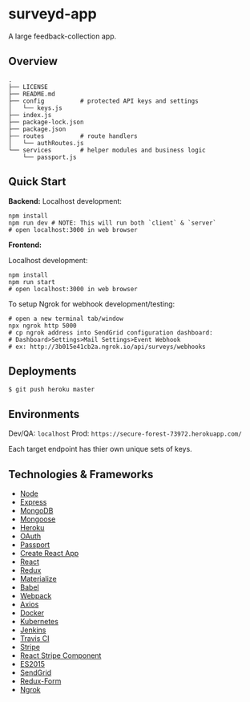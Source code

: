 # surveyd-app

A large feedback-collection app.

## Overview

```
.
├── LICENSE
├── README.md
├── config          # protected API keys and settings
│   └── keys.js
├── index.js
├── package-lock.json
├── package.json
├── routes          # route handlers
│   └── authRoutes.js
└── services        # helper modules and business logic
    └── passport.js
```

## Quick Start

**Backend:**
Localhost development:

```
npm install
npm run dev # NOTE: This will run both `client` & `server`
# open localhost:3000 in web browser
```

**Frontend:**

Localhost development:

```
npm install
npm run start
# open localhost:3000 in web browser
```

To setup Ngrok for webhook development/testing:

```
# open a new terminal tab/window
npx ngrok http 5000
# cp ngrok address into SendGrid configuration dashboard:
# Dashboard>Settings>Mail Settings>Event Webhook
# ex: http://3b015e41cb2a.ngrok.io/api/surveys/webhooks
```

## Deployments

`$ git push heroku master`

## Environments

Dev/QA: `localhost`
Prod: `https://secure-forest-73972.herokuapp.com/`

Each target endpoint has thier own unique sets of keys.

## Technologies & Frameworks

- [Node]()
- [Express]()
- [MongoDB]()
- [Mongoose]()
- [Heroku]()
- [OAuth]()
- [Passport]()
- [Create React App]()
- [React]()
- [Redux]()
- [Materialize]()
- [Babel]()
- [Webpack]()
- [Axios]()
- [Docker]()
- [Kubernetes]()
- [Jenkins]()
- [Travis CI]()
- [Stripe]()
- [React Stripe Component]()
- [ES2015]()
- [SendGrid]()
- [Redux-Form]()
- [Ngrok]()
